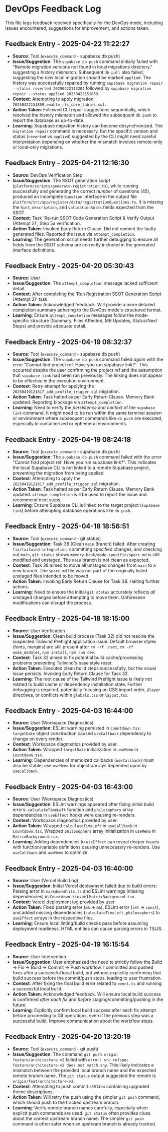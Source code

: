 # DevOps Feedback Log

This file logs feedback received specifically for the DevOps mode, including issues encountered, suggestions for improvement, and actions taken.

<!-- Append feedback entries using the format below -->
<!--
## Feedback Entry - [YYYY-MM-DD HH:MM:SS]
- **Source**: [User/Tool/Linter/Test]
- **Issue/Suggestion**: [Description of the feedback]
- **Context**: [Link to relevant chat segment or file/line number]
- **Action Taken**: [How the feedback was addressed or why it wasn't]
- **Learning**: [Key takeaway or improvement for future tasks]
-->

## Feedback Entry - 2025-04-22 11:22:27
- **Source**: Tool (`execute_command` - supabase db push)
- **Issue/Suggestion**: The `supabase db push` command initially failed with "Remote migration versions not found in local migrations directory." suggesting a history mismatch. Subsequent `db pull` also failed, suggesting the *new* local migration should be marked `applied`. The history was successfully repaired by running `supabase migration repair --status reverted 20250422113204` followed by `supabase migration repair --status applied 20250422151859`.
- **Context**: Attempting to apply migration `20250422151859_enable_rls_core_tables.sql`.
- **Action Taken**: Followed CLI repair suggestions sequentially, which resolved the history mismatch and allowed the subsequent `db push` to report the database as up-to-date.
- **Learning**: Supabase migration history can become desynchronized. The `migration repair` command is necessary, but the specific version and status (`reverted` vs `applied`) suggested by the CLI might need careful interpretation depending on whether the mismatch involves remote-only or local-only migrations.


## Feedback Entry - 2025-04-21 12:16:30
- **Source**: DevOps Verification Step
- **Issue/Suggestion**: The SSOT generation script (`platform/scripts/generate-registration.ts`), while running successfully and generating the correct *number* of questions (45), produced an incomplete `Question` interface in the output file `platform/src/app/register/data/registrationQuestions.ts`. It is missing the `hint`, `description`, and `validationRules` fields expected from the SSOT.
- **Context**: Task 'Re-run SSOT Code Generation Script & Verify Output (Attempt 2)', Step 5a verification.
- **Action Taken**: Invoked Early Return Clause. Did not commit the faulty generated files. Reported the issue via `attempt_completion`.
- **Learning**: The generation script needs further debugging to ensure all fields from the SSOT schema are correctly included in the generated interface definitions.



## Feedback Entry - 2025-04-20 05:30:43
- **Source**: User
- **Issue/Suggestion**: The `attempt_completion` message lacked sufficient detail.
- **Context**: After completing the 'Run Registration SSOT Generation Script (Attempt 2)' task.
- **Action Taken**: Acknowledged feedback. Will provide a more detailed completion summary adhering to the DevOps mode's structured format.
- **Learning**: Ensure `attempt_completion` messages follow the mode-specific structure (Summary, Files Affected, MB Updates, Status/Next Steps) and provide adequate detail.

## Feedback Entry - 2025-04-19 08:32:37
- **Source**: Tool (`execute_command` - supabase db push)
- **Issue/Suggestion**: The `supabase db push` command failed *again* with the error "Cannot find project ref. Have you run supabase link?". This occurred despite the user confirming the project ref and the assumption that `supabase link` had been run previously. The linking does not appear to be effective in the execution environment.
- **Context**: Retry attempt for applying the `20250419121817_add_profile_trigger.sql` migration.
- **Action Taken**: Task halted as per Early Return Clause. Memory Bank updated. Reporting blockage via `attempt_completion`.
- **Learning**: Need to verify the *persistence* and *context* of the `supabase link` command. It might need to be run within the same terminal session or environment where subsequent commands like `db push` are executed, especially in containerized or ephemeral environments.


## Feedback Entry - 2025-04-19 08:24:18
- **Source**: Tool (`execute_command` - supabase db push)
- **Issue/Suggestion**: The `supabase db push` command failed with the error "Cannot find project ref. Have you run supabase link?". This indicates the local Supabase CLI is not linked to a remote Supabase project, preventing the migration from being applied.
- **Context**: Attempting to apply the `20250419121817_add_profile_trigger.sql` migration.
- **Action Taken**: Task halted as per Early Return Clause. Memory Bank updated. `attempt_completion` will be used to report the issue and recommend next steps.
- **Learning**: Ensure Supabase CLI is linked to the target project (`supabase link`) before attempting database operations like `db push`.


## Feedback Entry - 2025-04-18 18:56:51
- **Source**: Tool (`execute_command` - git status)
- **Issue/Suggestion**: Task 38 (Clean `main` Branch) failed. After creating `fix/tailwind-integration`, committing specified changes, and checking out `main`, `git status` shows `memory-bank/mode-specific/sparc.md` is still modified and unstaged. The `main` branch is not clean as expected.
- **Context**: Task 38 aimed to move all unstaged changes from `main` to a new branch. The `sparc.md` file was not part of the originally listed unstaged files intended to be moved.
- **Action Taken**: Invoking Early Return Clause for Task 38. Halting further actions.
- **Learning**: Need to ensure the initial `git status` accurately reflects *all* unstaged changes before attempting to move them. Unforeseen modifications can disrupt the process.


## Feedback Entry - 2025-04-18 18:15:00
- **Source**: User Verification
- **Issue/Suggestion**: Clean build process (Task 32) did not resolve the suspected Tailwind Preflight application issue. Default browser styles (fonts, margins) are still present after `rm -rf .next`, `rm -rf node_modules`, `npm install`, `npm run dev`.
- **Context**: Task 32 aimed to fix potential build cache/processing problems preventing Tailwind's base style reset.
- **Action Taken**: Executed clean build steps successfully, but the visual issue persists. Invoking Early Return Clause for Task 32.
- **Learning**: The root cause of the Tailwind Preflight issue is likely not related to build cache or dependency installation state. Further debugging is required, potentially focusing on CSS import order, `@layer` directives, or conflicts within `globals.css` or `layout.tsx`.


## Feedback Entry - 2025-04-03 16:44:00
- **Source**: User (Workspace Diagnostics)
- **Issue/Suggestion**: ESLint warning persisted in `Countdown.tsx`: `targetDate` object construction caused `useCallback` dependency to change on every render.
- **Context**: Workspace diagnostics provided by user.
- **Action Taken**: Wrapped `targetDate` initialization in `useMemo` in `Countdown.tsx`.
- **Learning**: Dependencies of memoized callbacks (`useCallback`) must also be stable; use `useMemo` for objects/arrays depended upon by `useCallback`.


## Feedback Entry - 2025-04-03 16:43:00
- **Source**: User (Workspace Diagnostics)
- **Issue/Suggestion**: ESLint warnings appeared after fixing initial build errors: `calculateTimeLeft` function and `philosophers` array dependencies in `useEffect` hooks were causing re-renders.
- **Context**: Workspace diagnostics provided by user.
- **Action Taken**: Wrapped `calculateTimeLeft` in `useCallback` in `Countdown.tsx`. Wrapped `philosophers` array initialization in `useMemo` in `MatrixBackground.tsx`.
- **Learning**: Adding dependencies to `useEffect` can reveal deeper issues with function/variable definitions causing unnecessary re-renders. Use `useCallback` and `useMemo` to optimize.


## Feedback Entry - 2025-04-03 16:40:00
- **Source**: User (Vercel Build Log)
- **Issue/Suggestion**: Initial Vercel deployment failed due to build errors: Parsing error in `markdownUtils.ts` and ESLint warnings (missing dependencies) in `Countdown.tsx` and `MatrixBackground.tsx`.
- **Context**: Vercel deployment log provided by user.
- **Action Taken**: Fixed parsing error (`&&` -> `&&`), ESLint error (`let` -> `const`), and added missing dependencies (`calculateTimeLeft`, `philosophers`) to `useEffect` arrays in the respective files.
- **Learning**: Ensure local linting/build checks pass before assuming deployment readiness. HTML entities can cause parsing errors in TS/JS.
## Feedback Entry - 2025-04-19 16:15:54
- **Source**: User Intervention
- **Issue/Suggestion**: User emphasized the need to strictly follow the Build -> Fix -> Build -> Commit -> Push workflow. I committed and pushed fixes after a successful local build, but without explicitly confirming that build success before the commit/push steps, leading to user frustration.
- **Context**: After fixing the final build error related to `event.ts` and running a successful local build.
- **Action Taken**: Acknowledged feedback. Will ensure local build success is confirmed *after each fix* and *before* staging/committing/pushing in the future.
- **Learning**: Explicitly confirm local build success after each fix attempt before proceeding to Git operations, even if the previous step was a successful build. Improve communication about the workflow steps.
## Feedback Entry - 2025-04-20 13:20:19
- **Source**: Tool (`execute_command` - git push)
- **Issue/Suggestion**: The command `git push origin feature/architecture-v2` failed with `error: src refspec feature/architecture-v2 does not match any`. This likely indicates a mismatch between the provided local branch name and the expected remote branch name. The `git status` output suggested the remote is `origin/feat/architecture-v2`.
- **Context**: Attempting to push commit `e3514e4` containing upgraded theme descriptions.
- **Action Taken**: Will retry the push using the simpler `git push` command, which should push to the tracked upstream branch.
- **Learning**: Verify remote branch names carefully, especially when explicit push commands are used. `git status` often provides clues about the correct upstream branch name. The simpler `git push` command is often safer when an upstream branch is already tracked.